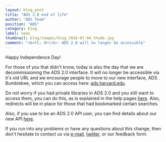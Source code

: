 ```yaml
---
layout: blog_post
title: "ADS 2.0 end of life"
author: "ADS Team"
position: "ADS"
category: blog
label: news
thumbnail: blog/images/blog_2016-07-04_thumb.jpg
comment: "<b>tl; dr</b>: ADS 2.0 will no longer be accessible"
---
```


Happy Independence Day!

For those of you that didn't know, today is also the day that we are decommissioning the ADS 2.0 interface. It will no longer be accessible via it's old URL and we encourage people to move to our new interface, ADS Bumblebee, which you can access here: <a href="http://ads.harvard.edu">ads.harvard.edu</a>.

Do not worry if you had private libraries in ADS 2.0 and you still want to access them, you can do this, as is explained in the help pages <a href="https://adsabs.github.io/help/libraries/legacy-importing">here</a>. Also, redirects will be in place for those that had bookmarked certain searches.

Also, if you use to be an ADS 2.0 API user, you can find details about our new API <a href="https://github.com/adsabs/adsabs-dev-api">here</a>.

If you run into any problems or have any questions about this change, then don't hesitate to contact us via <a href="mailto:adshelp@cfa.harvard.edu">e-mail</a>, <a href="https://twitter.com/adsabs">twitter</a>, or our feedback form.






